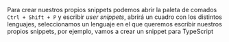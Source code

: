 
Para crear nuestros propios snippets podemos abrir la paleta de comados ``Ctrl + Shift + P`` y escribir *user snippets*, abrirá un cuadro con los distintos lenguajes, seleccionamos un lenguaje en el que queremos escribir nuestros propios snippets, por ejemplo, vamos a crear un snippet para TypeScript